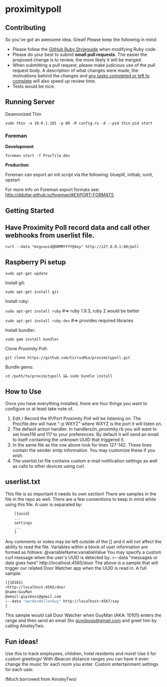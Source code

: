 proximitypoll
=============

## Contributing

So you've got an awesome idea. Great! Please keep the following in mind:

* Please follow the [GitHub Ruby Styleguide](https://github.com/styleguide/ruby)
  when modifying Ruby code.
* Please do your best to submit **small pull requests**. The easier the proposed
  change is to review, the more likely it will be merged.
* When submitting a pull request, please make judicious use of the pull request
  body. A description of what changes were made, the motivations behind the
  changes and [any tasks completed or left to complete](http://git.io/gfm-tasks)
  will also speed up review time.
* Tests would be nice.

## Running Server

Deamonized Thin

`sudo thin -a 10.0.1.101 -p 80 -R config.ru -d --pid thin.pid start`

### Foreman

**Development**

`foreman start -f Procfile.dev`

**Production**

Foreman can export an init script via the following: bluepill, inittab, runit, upstart

For more info on Foreman export formats see:
http://ddollar.github.io/foreman/#EXPORT-FORMATS

## Getting Started

## Have Proximity Poll record data and call other webhooks from userlist file.

`curl --data "msg=uuid@DDMMYYYY@key" http://127.0.0.1:80/poll`

## Raspberry Pi setup

`sudo apt-get update`

Install git:

`sudo apt-get install git`

Install ruby:

`sudo apt-get install ruby` #=> ruby 1.9.3, ruby 2 would be better

`sudo apt-get install ruby-dev` #=> provides required libraries

Install bundler:

`sudo gem install bundler`

Clone Proximity Poll:

`git clone https://github.com/CirrusMio/proximitypoll.git`

Bundle gems:

`cd /path/to/proximitypoll && sudo bundle install`
       
## How to Use
Once you have everything installed, there are four things you want to configure or at least take note of.
1. Edit / Record the IP/Port Proximity Poll will be listening on. The Procfile.dev will have "-p WXYZ" where WXYZ is the port it will listen on.
2. The default action handler. In handlers/in_proximity.rb you will want to set lines116 and 117 to your preferences. By default it will send an email to itself containing the unknown UUID that triggered it.
3. In the same file as the one above look for lines 127-142. These lines contain the sender smtp information. You may customize these if you wish.
4. The userlist.txt file contains custom e-mail notification settings as well as calls to other devices using curl.
       
## userlist.txt
This file is so important it needs its own section! There are samples in the file in the repo as well.
There are a few conventions to keep in mind while using this file. A user is separated by: 
```sh
    [{uuid}
    ...
    settings
    ...
    ]
```
Any comments or notes may be left outside of the [] and it will not affect the ability to read the file. Variables within a block of user information are formed as follows: 
       @variableName:variableValue
You may specify a custom curl message when the user's UUID is detected by:
    >--data "messages or data goes here" http://localhost:4565/door
The above is a sample that will trigger our related Door Watcher app when the UUID is read in.
A full sample:
```sh
[{10101}
>http://localhost:4565/door
@name:GuyMan
@email:guysboss@gmail.com
>--data "words=Hello+Guy" http://localhost:4567/say
]
```
This sample would call Door Watcher when GuyMan (AKA: 10101) enters the range and then send an email Sto guysboss@gmail.com and greet him by calling AinsleyTwo.

## Fun ideas!
Use this to track employees, children, hotel residents and more!
Use it for custom greetings!
With iBeacon distance ranges you can have it even change the music for each room you enter.
Custom entertainment settings for each user.

(Much borrowed from AinsleyTwo)